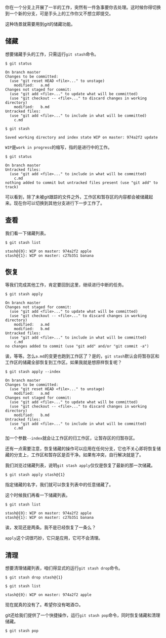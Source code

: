 你在一个分支上开展了一半的工作，突然有一件急事要你去处理。这时候你得切换到一个新的分支，可是手头上的工作你又不想立即提交。

这种场景就需要用到git的储藏功能。

## 储藏

想要储藏手头的工作，只需运行`git stash`命令。

```
$ git status

On branch master
Changes to be committed:
  (use "git reset HEAD <file>..." to unstage)
	modified:   a.md
Changes not staged for commit:
  (use "git add <file>..." to update what will be committed)
  (use "git checkout -- <file>..." to discard changes in working directory)
	modified:   b.md
Untracked files:
  (use "git add <file>..." to include in what will be committed)
	c.md
```

```
$ git stash

Saved working directory and index state WIP on master: 974a2f2 update
```

`WIP`是`work in progress`的缩写，指的是进行中的工作。

```
$ git status

On branch master
Untracked files:
  (use "git add <file>..." to include in what will be committed)
	c.md
nothing added to commit but untracked files present (use "git add" to track)
```

可以看到，除了未被git跟踪的文件之外，工作区和暂存区的内容都会被储藏起来。现在你可以切换到其他分支进行下一步工作了。

## 查看

我们看一下储藏列表。

```
$ git stash list

stash@{0}: WIP on master: 974a2f2 apple
stash@{1}: WIP on master: c27b351 banana
```

## 恢复

等我们完成其他工作，肯定要回到这里，继续进行中断的任务。

```
$ git stash apply

On branch master
Changes not staged for commit:
  (use "git add <file>..." to update what will be committed)
  (use "git checkout -- <file>..." to discard changes in working directory)
	modified:   a.md
	modified:   b.md
Untracked files:
  (use "git add <file>..." to include in what will be committed)
	c.md
no changes added to commit (use "git add" and/or "git commit -a")
```

诶，等等。怎么`a.md`的变更也跑到工作区了？是的，`git stash`默认会将暂存区和工作区的储藏全部恢复到工作区。如果我就是想原样恢复呢？

```
$ git stash apply --index

On branch master
Changes to be committed:
  (use "git reset HEAD <file>..." to unstage)
	modified:   a.md
Changes not staged for commit:
  (use "git add <file>..." to update what will be committed)
  (use "git checkout -- <file>..." to discard changes in working directory)
	modified:   b.md
Untracked files:
  (use "git add <file>..." to include in what will be committed)
	c.md
```

加一个参数`--index`就会让工作区的归工作区，让暂存区的归暂存区。

还有一点需要注意，恢复储藏的操作可以应用在任何分支，它也不关心即将恢复储藏的分支上，工作区和暂存区是否干净。如果有冲突，自行解决就是了。

我们浏览过储藏列表，说明`git stash apply`仅仅是恢复了最新的那一次储藏。

```
$ git stash apply stash@{1}
```

指定储藏的名字，我们就可以恢复列表中的任意储藏了。

这个时候我们再看一下储藏列表。

```
$ git stash list

stash@{0}: WIP on master: 974a2f2 apple
stash@{1}: WIP on master: c27b351 banana
```

诶，发现还是两条。我不是已经恢复了一条么？

`apply`这个词很巧妙，它只是应用，它可不会清理。

## 清理

想要清理储藏列表，咱们得显式的运行`git stash drop`命令。

```
$ git stash drop stash@{1}
```

```
$ git stash list

stash@{0}: WIP on master: 974a2f2 apple
```

现在就真的没有了。希望你没有喝酒🙃。

git还给我们提供了一个快捷操作，运行`git stash pop`命令，同时恢复储藏和清理储藏。

```
$ git stash pop
```